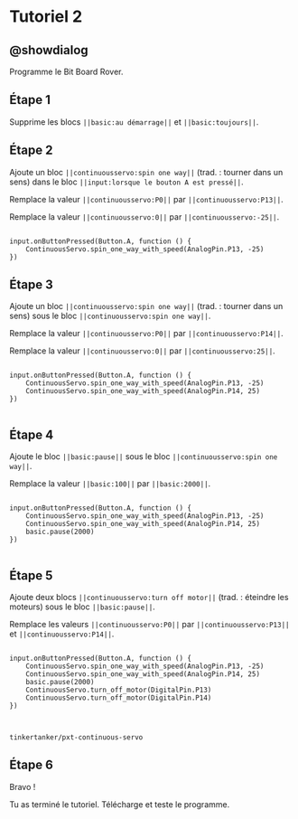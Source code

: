 # Tutoriel 2

## @showdialog

Programme le Bit Board Rover.

## Étape 1

Supprime les blocs ``||basic:au démarrage||`` et ``||basic:toujours||``.


## Étape 2

Ajoute un bloc ``||continuousservo:spin one way||`` (trad. : tourner dans un sens) dans le bloc ``||input:lorsque le bouton A est pressé||``.

Remplace la valeur ``||continuousservo:P0||`` par ``||continuousservo:P13||``.

Remplace la valeur ``||continuousservo:0||`` par ``||continuousservo:-25||``.

```blocks

input.onButtonPressed(Button.A, function () {
    ContinuousServo.spin_one_way_with_speed(AnalogPin.P13, -25)
})

```

## Étape 3

Ajoute un bloc ``||continuousservo:spin one way||`` (trad. : tourner dans un sens) sous le bloc ``||continuousservo:spin one way||``.

Remplace la valeur ``||continuousservo:P0||`` par ``||continuousservo:P14||``.

Remplace la valeur ``||continuousservo:0||`` par ``||continuousservo:25||``.

```blocks

input.onButtonPressed(Button.A, function () {
    ContinuousServo.spin_one_way_with_speed(AnalogPin.P13, -25)
    ContinuousServo.spin_one_way_with_speed(AnalogPin.P14, 25)
})


```

## Étape 4

Ajoute le bloc ``||basic:pause||`` sous le bloc ``||continuousservo:spin one way||``.

Remplace la valeur ``||basic:100||`` par ``||basic:2000||``.

```blocks

input.onButtonPressed(Button.A, function () {
    ContinuousServo.spin_one_way_with_speed(AnalogPin.P13, -25)
    ContinuousServo.spin_one_way_with_speed(AnalogPin.P14, 25)
    basic.pause(2000)
})


```

## Étape 5

Ajoute deux blocs ``||continuousservo:turn off motor||`` (trad. : éteindre les moteurs) sous le bloc ``||basic:pause||``.

Remplace les valeurs ``||continuousservo:P0||`` par ``||continuousservo:P13||`` et ``||continuousservo:P14||``.

```blocks

input.onButtonPressed(Button.A, function () {
    ContinuousServo.spin_one_way_with_speed(AnalogPin.P13, -25)
    ContinuousServo.spin_one_way_with_speed(AnalogPin.P14, 25)
    basic.pause(2000)
    ContinuousServo.turn_off_motor(DigitalPin.P13)
    ContinuousServo.turn_off_motor(DigitalPin.P14)
})


```

```package

tinkertanker/pxt-continuous-servo

```

## Étape 6

Bravo !

Tu as terminé le tutoriel. Télécharge et teste le programme.


